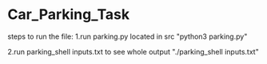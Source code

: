 # Car_Parking_Task
steps to run the file:
1.run parking.py located in src "python3 parking.py"

2.run parking_shell inputs.txt to see whole output "./parking_shell inputs.txt"
